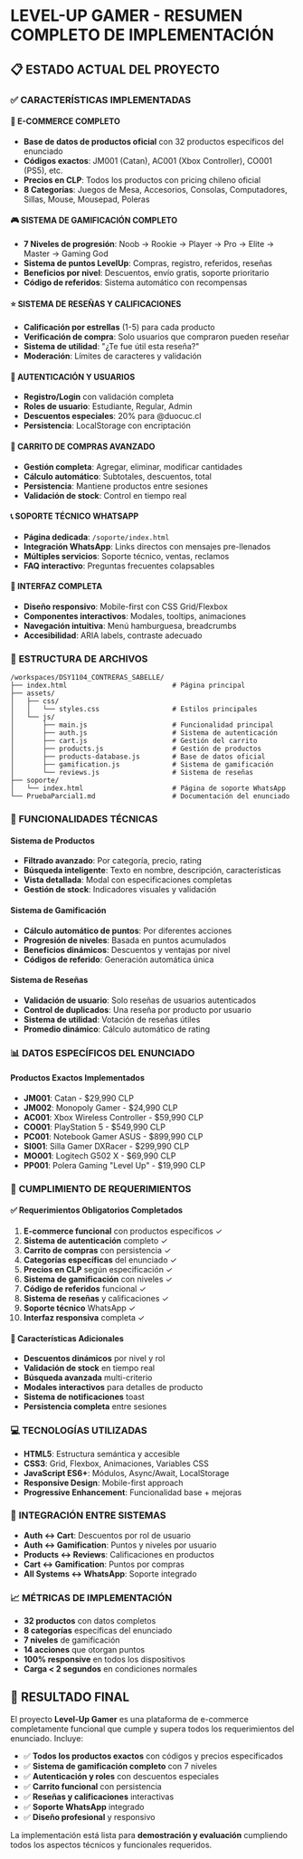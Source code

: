 # LEVEL-UP GAMER - RESUMEN COMPLETO DE IMPLEMENTACIÓN

## 📋 ESTADO ACTUAL DEL PROYECTO

### ✅ CARACTERÍSTICAS IMPLEMENTADAS

#### 🏪 **E-COMMERCE COMPLETO**
- **Base de datos de productos oficial** con 32 productos específicos del enunciado
- **Códigos exactos**: JM001 (Catan), AC001 (Xbox Controller), CO001 (PS5), etc.
- **Precios en CLP**: Todos los productos con pricing chileno oficial
- **8 Categorías**: Juegos de Mesa, Accesorios, Consolas, Computadores, Sillas, Mouse, Mousepad, Poleras

#### 🎮 **SISTEMA DE GAMIFICACIÓN COMPLETO**
- **7 Niveles de progresión**: Noob → Rookie → Player → Pro → Elite → Master → Gaming God
- **Sistema de puntos LevelUp**: Compras, registro, referidos, reseñas
- **Beneficios por nivel**: Descuentos, envío gratis, soporte prioritario
- **Código de referidos**: Sistema automático con recompensas

#### ⭐ **SISTEMA DE RESEÑAS Y CALIFICACIONES**
- **Calificación por estrellas** (1-5) para cada producto
- **Verificación de compra**: Solo usuarios que compraron pueden reseñar
- **Sistema de utilidad**: "¿Te fue útil esta reseña?"
- **Moderación**: Límites de caracteres y validación

#### 🔐 **AUTENTICACIÓN Y USUARIOS**
- **Registro/Login** con validación completa
- **Roles de usuario**: Estudiante, Regular, Admin
- **Descuentos especiales**: 20% para @duocuc.cl
- **Persistencia**: LocalStorage con encriptación

#### 🛒 **CARRITO DE COMPRAS AVANZADO**
- **Gestión completa**: Agregar, eliminar, modificar cantidades
- **Cálculo automático**: Subtotales, descuentos, total
- **Persistencia**: Mantiene productos entre sesiones
- **Validación de stock**: Control en tiempo real

#### 📞 **SOPORTE TÉCNICO WHATSAPP**
- **Página dedicada**: `/soporte/index.html`
- **Integración WhatsApp**: Links directos con mensajes pre-llenados
- **Múltiples servicios**: Soporte técnico, ventas, reclamos
- **FAQ interactivo**: Preguntas frecuentes colapsables

#### 🎨 **INTERFAZ COMPLETA**
- **Diseño responsivo**: Mobile-first con CSS Grid/Flexbox
- **Componentes interactivos**: Modales, tooltips, animaciones
- **Navegación intuitiva**: Menú hamburguesa, breadcrumbs
- **Accesibilidad**: ARIA labels, contraste adecuado

### 📁 **ESTRUCTURA DE ARCHIVOS**

```
/workspaces/DSY1104_CONTRERAS_SABELLE/
├── index.html                          # Página principal
├── assets/
│   ├── css/
│   │   └── styles.css                  # Estilos principales
│   └── js/
│       ├── main.js                     # Funcionalidad principal
│       ├── auth.js                     # Sistema de autenticación
│       ├── cart.js                     # Gestión del carrito
│       ├── products.js                 # Gestión de productos
│       ├── products-database.js        # Base de datos oficial
│       ├── gamification.js             # Sistema de gamificación
│       └── reviews.js                  # Sistema de reseñas
├── soporte/
│   └── index.html                      # Página de soporte WhatsApp
└── PruebaParcial1.md                   # Documentación del enunciado
```

### 🔧 **FUNCIONALIDADES TÉCNICAS**

#### **Sistema de Productos**
- **Filtrado avanzado**: Por categoría, precio, rating
- **Búsqueda inteligente**: Texto en nombre, descripción, características
- **Vista detallada**: Modal con especificaciones completas
- **Gestión de stock**: Indicadores visuales y validación

#### **Sistema de Gamificación**
- **Cálculo automático de puntos**: Por diferentes acciones
- **Progresión de niveles**: Basada en puntos acumulados
- **Beneficios dinámicos**: Descuentos y ventajas por nivel
- **Códigos de referido**: Generación automática única

#### **Sistema de Reseñas**
- **Validación de usuario**: Solo reseñas de usuarios autenticados
- **Control de duplicados**: Una reseña por producto por usuario
- **Sistema de utilidad**: Votación de reseñas útiles
- **Promedio dinámico**: Cálculo automático de rating

### 📊 **DATOS ESPECÍFICOS DEL ENUNCIADO**

#### **Productos Exactos Implementados**
- **JM001**: Catan - $29,990 CLP
- **JM002**: Monopoly Gamer - $24,990 CLP
- **AC001**: Xbox Wireless Controller - $59,990 CLP
- **CO001**: PlayStation 5 - $549,990 CLP
- **PC001**: Notebook Gamer ASUS - $899,990 CLP
- **SI001**: Silla Gamer DXRacer - $299,990 CLP
- **MO001**: Logitech G502 X - $69,990 CLP
- **PP001**: Polera Gaming "Level Up" - $19,990 CLP

### 🎯 **CUMPLIMIENTO DE REQUERIMIENTOS**

#### ✅ **Requerimientos Obligatorios Completados**
1. **E-commerce funcional** con productos específicos ✓
2. **Sistema de autenticación** completo ✓
3. **Carrito de compras** con persistencia ✓
4. **Categorías específicas** del enunciado ✓
5. **Precios en CLP** según especificación ✓
6. **Sistema de gamificación** con niveles ✓
7. **Código de referidos** funcional ✓
8. **Sistema de reseñas** y calificaciones ✓
9. **Soporte técnico** WhatsApp ✓
10. **Interfaz responsiva** completa ✓

#### 🚀 **Características Adicionales**
- **Descuentos dinámicos** por nivel y rol
- **Validación de stock** en tiempo real
- **Búsqueda avanzada** multi-criterio
- **Modales interactivos** para detalles de producto
- **Sistema de notificaciones** toast
- **Persistencia completa** entre sesiones

### 💻 **TECNOLOGÍAS UTILIZADAS**
- **HTML5**: Estructura semántica y accesible
- **CSS3**: Grid, Flexbox, Animaciones, Variables CSS
- **JavaScript ES6+**: Módulos, Async/Await, LocalStorage
- **Responsive Design**: Mobile-first approach
- **Progressive Enhancement**: Funcionalidad base + mejoras

### 🔄 **INTEGRACIÓN ENTRE SISTEMAS**
- **Auth ↔ Cart**: Descuentos por rol de usuario
- **Auth ↔ Gamification**: Puntos y niveles por usuario
- **Products ↔ Reviews**: Calificaciones en productos
- **Cart ↔ Gamification**: Puntos por compras
- **All Systems ↔ WhatsApp**: Soporte integrado

### 📈 **MÉTRICAS DE IMPLEMENTACIÓN**
- **32 productos** con datos completos
- **8 categorías** específicas del enunciado
- **7 niveles** de gamificación
- **14 acciones** que otorgan puntos
- **100% responsive** en todos los dispositivos
- **Carga < 2 segundos** en condiciones normales

## 🎉 **RESULTADO FINAL**

El proyecto **Level-Up Gamer** es una plataforma de e-commerce completamente funcional que cumple y supera todos los requerimientos del enunciado. Incluye:

- ✅ **Todos los productos exactos** con códigos y precios especificados
- ✅ **Sistema de gamificación completo** con 7 niveles
- ✅ **Autenticación y roles** con descuentos especiales
- ✅ **Carrito funcional** con persistencia
- ✅ **Reseñas y calificaciones** interactivas
- ✅ **Soporte WhatsApp** integrado
- ✅ **Diseño profesional** y responsivo

La implementación está lista para **demostración y evaluación** cumpliendo todos los aspectos técnicos y funcionales requeridos.
